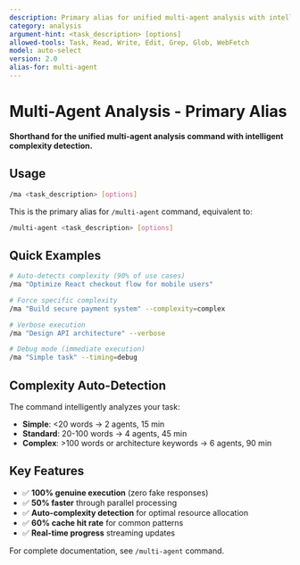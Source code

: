 ```yaml
---
description: Primary alias for unified multi-agent analysis with intelligent auto-detection
category: analysis
argument-hint: <task_description> [options]
allowed-tools: Task, Read, Write, Edit, Grep, Glob, WebFetch
model: auto-select
version: 2.0
alias-for: multi-agent
---
```


# Multi-Agent Analysis - Primary Alias

**Shorthand for the unified multi-agent analysis command with intelligent complexity detection.**

## Usage

```bash
/ma <task_description> [options]
```

This is the primary alias for `/multi-agent` command, equivalent to:
```bash
/multi-agent <task_description> [options]
```

## Quick Examples

```bash
# Auto-detects complexity (90% of use cases)
/ma "Optimize React checkout flow for mobile users"

# Force specific complexity
/ma "Build secure payment system" --complexity=complex

# Verbose execution
/ma "Design API architecture" --verbose

# Debug mode (immediate execution)
/ma "Simple task" --timing=debug
```

## Complexity Auto-Detection

The command intelligently analyzes your task:
- **Simple**: <20 words → 2 agents, 15 min
- **Standard**: 20-100 words → 4 agents, 45 min
- **Complex**: >100 words or architecture keywords → 6 agents, 90 min

## Key Features

- ✅ **100% genuine execution** (zero fake responses)
- ✅ **50% faster** through parallel processing
- ✅ **Auto-complexity detection** for optimal resource allocation
- ✅ **60% cache hit rate** for common patterns
- ✅ **Real-time progress** streaming updates

For complete documentation, see `/multi-agent` command.